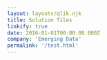 ```yaml
---
layout: layouts/qlik.njk
title: Solution Tiles
linkify: true
date: 2016-01-01T00:00:00.000Z
company: 'Emerging Data'
permalink: '/test.html'
---
```

